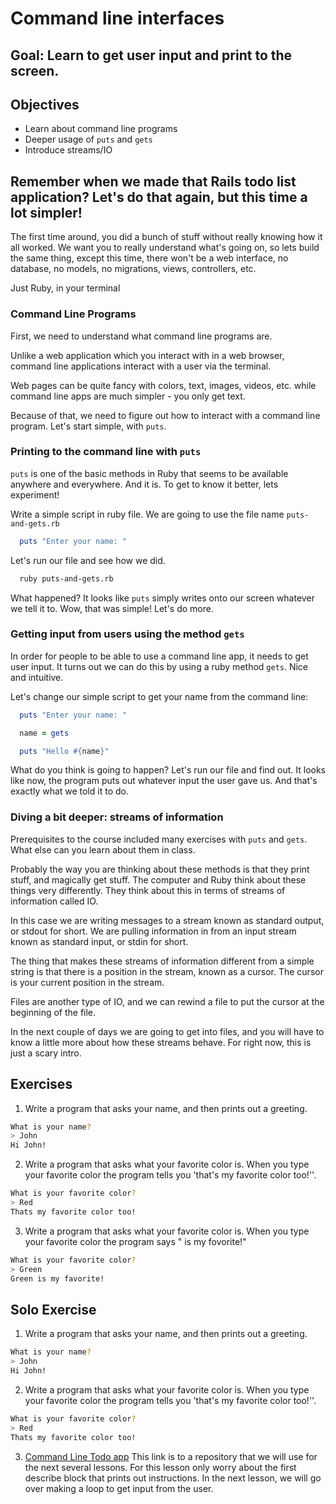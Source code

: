 # Command line interfaces

## Goal: Learn to get user input and print to the screen.

## Objectives
* Learn about command line programs
* Deeper usage of `puts` and `gets`
* Introduce streams/IO

## Remember when we made that Rails todo list application? Let's do that again, but this time a lot simpler!

The first time around, you did a bunch of stuff without really knowing how it all worked.
We want you to really understand what's going on, so lets build the same thing, except this time,
there won't be a web interface, no database, no models, no migrations,
views, controllers, etc.

Just Ruby, in your terminal

### Command Line Programs

First, we need to understand what command line programs are.

Unlike a web application which you interact with in a web browser,
command line applications interact with a user via the terminal.

Web pages can be quite fancy with colors, text, images, videos, etc. while
command line apps are much simpler - you only get text.

Because of that, we need to figure out how to interact with a command line
program. Let's start simple, with `puts`.

### Printing to the command line with `puts`

`puts` is one of the basic methods in Ruby that seems to be available anywhere and
everywhere. And it is. To get to know it better, lets experiment!

Write a simple script in ruby file. We are going to use the file name `puts-and-gets.rb`

```ruby
  puts "Enter your name: "
```
Let's run our file and see how we did.

```bash
  ruby puts-and-gets.rb
```

What happened? It looks like `puts` simply writes onto our screen whatever we tell it to.
Wow, that was simple! Let's do more.


### Getting input from users using the method `gets`

In order for people to be able to use a command line app, it needs to get user input.
It turns out we can do this by using a ruby method `gets`. Nice and intuitive.

Let's change our simple script to get your name from the command line:

```ruby
  puts "Enter your name: "

  name = gets

  puts "Hello #{name}"
```

What do you think is going to happen? Let's run our file and find out. It looks like now, the
program puts out whatever input the user gave us. And that's exactly what we told it to do.

### Diving a bit deeper: streams of information

Prerequisites to the course included many exercises with `puts` and `gets`. What else can
you learn about them in class.

Probably the way you are thinking about these methods is that they print stuff, and magically
get stuff. The computer and Ruby think about these things very differently. They think about
this in terms of streams of information called IO.

In this case we are writing messages to a stream known as standard output, or stdout for short.
We are pulling information in from an input stream known as standard input, or stdin for short.

The thing that makes these streams of information different from a simple string is that
there is a position in the stream, known as a cursor. The cursor is your current position in the
stream.

Files are another type of IO, and we can rewind a file to put the cursor at the beginning of the file.

In the next couple of days we are going to get into files, and you will have to know a little more
about how these streams behave. For right now, this is just a scary intro.

## Exercises
1. Write a program that asks your name, and then prints out a greeting.

```bash
What is your name?
> John
Hi John!
```

2. Write a program that asks what your favorite color is. When you type your
favorite color the program tells you 'that's my favorite color too!''.

```bash
What is your favorite color?
> Red
Thats my favorite color too!
```

3. Write a program that asks what your favorite color is. When you type your
favorite color the program says "<whatever the color> is my fovorite!"

```bash
What is your favorite color?
> Green
Green is my favorite!
```

## Solo Exercise

1. Write a program that asks your name, and then prints out a greeting.

```bash
What is your name?
> John
Hi John!
```

2. Write a program that asks what your favorite color is. When you type your
favorite color the program tells you 'that's my favorite color too!''.

```bash
What is your favorite color?
> Red
Thats my favorite color too!
```

3. [Command Line Todo app](https://github.com/gschool-g5/todo-cli)
This link is to a repository that we will use for the next several lessons. For
this lesson only worry about the first describe block that prints out instructions. In
the next lesson, we will go over making a loop to get input from the user.
